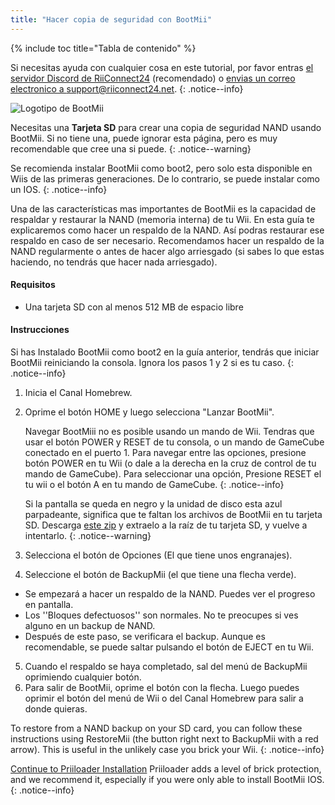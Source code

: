 ```yaml
---
title: "Hacer copia de seguridad con BootMii"
---
```


{% include toc title="Tabla de contenido" %}

Si necesitas ayuda con cualquier cosa en este tutorial, por favor entras [el servidor Discord de RiiConnect24](https://discord.gg/rc24) (recomendado) o [envias un correo electronico a support@riiconnect24.net](mailto:support@riiconnect24.net).
{: .notice--info}

![Logotipo de BootMii](/images/bootmii.png)

Necesitas una **Tarjeta SD** para crear una copia de seguridad NAND usando BootMii. Si no tiene una, puede ignorar esta página, pero es muy recomendable que cree una si puede.
{: .notice--warning}

Se recomienda instalar BootMii como boot2, pero solo esta disponible en Wiis de las primeras generaciones. De lo contrario, se puede instalar como un IOS.
{: .notice--info}

Una de las características mas importantes de BootMii es la capacidad de respaldar y restaurar la NAND (memoria interna) de tu Wii. En esta guía te explicaremos como hacer un respaldo de la NAND. Así podras restaurar ese respaldo en caso de ser necesario. Recomendamos hacer un respaldo de la NAND regularmente o antes de hacer algo arriesgado (si sabes lo que estas haciendo, no tendrás que hacer nada arriesgado).

#### Requisitos
* Una tarjeta SD con al menos 512 MB de espacio libre

#### Instrucciones
Si has Instalado BootMii como boot2 en la guía anterior, tendrás que iniciar BootMii reiniciando la consola. Ignora los pasos 1 y 2 si es tu caso.
{: .notice--info}
1. Inicia el Canal Homebrew.
2. Oprime el botón HOME y luego selecciona "Lanzar BootMii".

    Navegar BootMiii no es posible usando un mando de Wii. Tendras que usar el botón POWER y RESET de tu consola, o un mando de GameCube conectado en el puerto 1. Para navegar entre las opciones, presione botón POWER en tu Wii (o dale a la derecha en la cruz de control de tu mando de GameCube). Para seleccionar una opción, Presione RESET el tu wii o el botón A en tu mando de GameCube.
    {: .notice--info}


    Si la pantalla se queda en negro y la unidad de disco esta azul parpadeante, significa que te faltan los archivos de BootMii en tu tarjeta SD. Descarga [este zip](https://static.hackmii.com/bootmii_sd_files.zip) y extraelo a la raíz de tu tarjeta SD, y vuelve a intentarlo.
    {: .notice--warning}

3. Selecciona el botón de Opciones (El que tiene unos engranajes).
4. Seleccione el botón de BackupMii (el que tiene una flecha verde).
- Se empezará a hacer un respaldo de la NAND. Puedes ver el progreso en pantalla.
- Los ''Bloques defectuosos'' son normales. No te preocupes si ves alguno en un backup de NAND.
- Después de este paso, se verificara el backup. Aunque es recomendable, se puede saltar pulsando el botón de EJECT en tu Wii.
5. Cuando el respaldo se haya completado, sal del menú de BackupMii oprimiendo cualquier botón.
6. Para salir de BootMii, oprime el botón con la flecha. Luego puedes oprimir el botón del menú de Wii o del Canal Homebrew para salir a donde quieras.

To restore from a NAND backup on your SD card, you can follow these instructions using RestoreMii (the button right next to BackupMii with a red arrow). This is useful in the unlikely case you brick your Wii.
{: .notice--info}

[Continue to Priiloader Installation](priiloader) Priiloader adds a level of brick protection, and we recommend it, especially if you were only able to install BootMii IOS.
{: .notice--info}
